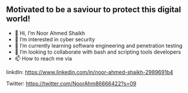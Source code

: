 **Motivated to be a saviour to protect this digital world!**
--------------------------------------------------------------

- 👋 Hi, I’m Noor Ahmed Shaikh
- 👀 I’m interested in cyber security
- 🌱 I’m currently learning software engineering and penetration testing
- 💞️ I’m looking to collaborate with bash and scripting tools developers
- 📫 How to reach me via

linkdIn: https://www.linkedin.com/in/noor-ahmed-shaikh-2989691b4

Twitter: https://twitter.com/NoorAhm86666422?s=09

<!---
Noor-Ahmed-12/Noor-Ahmed-12 is a ✨ special ✨ repository because its `README.md` (this file) appears on your GitHub profile.
You can click the Preview link to take a look at your changes.
--->

